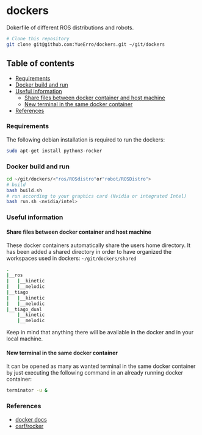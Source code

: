 # dockers
Dokerfile of different ROS distributions and robots.

```sh
# Clone this repository
git clone git@github.com:YueErro/dockers.git ~/git/dockers
```

## Table of contents
* [Requirements](#requirements)
* [Docker build and run](#docker-build-and-run)
* [Useful information](#useful-information)
  - [Share files between docker container and host machine](#share-files-between-docker-container-and-host-machine)
  - [New terminal in the same docker container](#new-terminal-in-the-same-docker-container)
* [References](#references)

### Requirements
The following debian installation is required to run the dockers:
```sh
sudo apt-get install python3-rocker
```

### Docker build and run
```sh
cd ~/git/dockers/<"ros/ROSdistro"or"robot/ROSDistro">
# build
bash build.sh
# run according to your graphics card (Nvidia or integrated Intel)
bash run.sh <nvidia/intel>
```

### Useful information

#### Share files between docker container and host machine
These docker containers automatically share the users home directory. It has been added a shared directory in order to have organized the workspaces used in dockers: `~/git/dockers/shared`
```sh
.
|__ros
|   |__kinetic
|   |__melodic
|__tiago
|   |__kinetic
|   |__melodic
|__tiago_dual
    |__kinetic
    |__melodic
```
Keep in mind that anything there will be available in the docker and in your local machine.

#### New terminal in the same docker container
It can be opened as many as wanted terminal in the same docker container by just executing the following command in an already running docker container:
```sh
terminator -u &
```

### References
* [docker docs](https://docs.docker.com/engine/install/ubuntu/)
* [osrf/rocker](https://github.com/osrf/rocker)